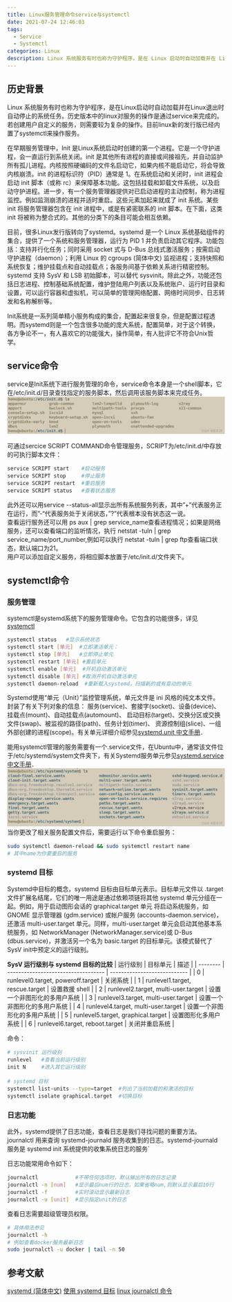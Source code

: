 ```yaml
---
title: Linux服务管理命令service与systemctl
date: 2021-07-24 12:46:03
tags: 
  - Service
  - Systemctl
categories: Linux
description: Linux 系统服务有时也称为守护程序，是在 Linux 启动时自动加载并在 Linux 退出时自动停止的系统任务。历史版本中的 linux 对服务的操作是通过 service 来完成的。若创建用户自定义的服务，则需要较为复杂的操作。目前 linux 新的发行版已经内置了 systemctl 来操作服务。
---
```


## 历史背景
Linux 系统服务有时也称为守护程序，是在Linux启动时自动加载并在Linux退出时自动停止的系统任务。历史版本中的linux对服务的操作是通过service来完成的。若创建用户自定义的服务，则需要较为复杂的操作。目前linux新的发行版已经内置了systemctl来操作服务。

在早期服务管理中，Init 是Linux系统启动时创建的第一个进程。它是一个守护进程，会一直运行到系统关闭。init 是其他所有进程的直接或间接祖先，并自动监护所有孤儿进程。内核按照硬编码的文件名启动它，如果内核不能启动它，将会导致内核崩溃。init 的进程标识符（PID）通常是 1。在系统启动和关闭时，init 进程会启动 init 脚本（或称 rc）来保障基本功能。这包括挂载和卸载文件系统，以及启动守护进程。进一步，有一个服务管理器提供对已启动进程的主动控制，称为进程监控。例如监测崩溃的进程并适时重启。这些元素加起来就成了 init 系统。某些 init 将服务管理器包含在 init 进程中，或是有紧密联系的 init 脚本。在下面，这类 init 将被称为整合式的。其他的分类下的条目可能会相互依赖。

目前，很多Linux发行版转向了systemd。systemd 是一个 Linux 系统基础组件的集合，提供了一个系统和服务管理器，运行为 PID 1 并负责启动其它程序。功能包括：支持并行化任务；同时采用 socket 式与 D-Bus 总线式激活服务；按需启动守护进程（daemon）；利用 Linux 的 cgroups (简体中文) 监视进程；支持快照和系统恢复；维护挂载点和自动挂载点；各服务间基于依赖关系进行精密控制。systemd 支持 SysV 和 LSB 初始脚本，可以替代 sysvinit。除此之外，功能还包括日志进程、控制基础系统配置，维护登陆用户列表以及系统账户、运行时目录和设置，可以运行容器和虚拟机，可以简单的管理网络配置、网络时间同步、日志转发和名称解析等。

Init系统是一系列简单精小服务构成的集合，配置起来很复杂，但是配置过程透明。而systemd则是一个包含很多功能的庞大系统，配置简单，对于这个转换，各方争论不一，有人喜欢它的功能强大，操作简单，有人批评它不符合Unix哲学。

## service命令
service是Init系统下进行服务管理的命令，service命令本身是一个shell脚本，它在/etc/init.d/目录查找指定的服务脚本，然后调用该服务脚本来完成任务。    
![Service](/img/linux/linux_service.png)

可通过sercice SCRIPT COMMAND命令管理服务，SCRIPT为/etc/init.d/中存放的可执行脚本文件：
```bash
service SCRIPT start    #启动服务
service SCRIPT stop     #停止服务
service SCRIPT restart  #重启服务
service SCRIPT status   #查看状态服务
```
此外还可以用service --status-all显示出所有系统服务列表，其中”+”代表服务正在运行，而”-“代表服务处于关闭状态，”?”代表根本没有状态这一说。  
查看运行服务还可以用 ps aux | grep service_name查看进程情况；如果是网络服务，还可以查看端口的监听情况，执行 netstat -tuln | grep service_name/port_number,例如可以执行 netstat -tuln | grep ftp查看端口状态，默认端口为21。  
用户可以添加自定义服务，将相应脚本放置于/etc/init.d/文件夹下。

## systemctl命令
### 服务管理
systemctl是systemd系统下的服务管理命令。它包含的功能很多，详见[systemctl](https://man.archlinux.org/man/systemctl.1)
```bash
systemctl status   #显示系统状态
systemctl start [单元]  #立即激活单元：
systemctl stop [单元]   #立即停止单元
systemctl restart [单元] #重启单元
systemctl enable [单元]  #开机自动激活单元
systemctl disable [单元] #取消开机自动激活单元
systemctl daemon-reload  #重新载入systemd，扫描新的或有变动的单元
```
Systemd使用“单元（Unit）”监控管理系统，单元文件是 ini 风格的纯文本文件。 封装了有关下列对象的信息： 服务(service)、套接字(socket)、设备(device)、挂载点(mount)、自动挂载点(automount)、 启动目标(target)、交换分区或交换文件(swap)、被监视的路径(path)、任务计划(timer)、 资源控制组(slice)、一组外部创建的进程(scope)。有关单元详细介绍参见[systemd.unit 中文手册](http://www.jinbuguo.com/systemd/systemd.unit.html)．

能用systemctl管理的服务需要有一个.service文件，在Ubuntu中，通常该文件位于/etc/systemd/system文件夹下，有关Systemd服务单元参见[systemd.service 中文手册](http://www.jinbuguo.com/systemd/systemd.service.html)．
![在这里插入图片描述](/img/linux/linux_systemctl.png)
当你更改了相关服务配置文件后，需要运行以下命令重启服务：

```bash
sudo systemctl daemon-reload && sudo systemctl restart name
# 其中name为你要重启的服务
```
### systemd 目标
Systemd中目标的概念，systemd 目标由目标单元表示。目标单元文件以 .target 文件扩展名结尾，它们的唯一用途是通过依赖项链将其他 systemd 单元分组在一起。例如，用于启动图形会话的 graphical.target 单元 将启动系统服务，如 GNOME 显示管理器 (gdm.service) 或帐户服务 (accounts-daemon.service)，还激活 multi-user.target 单元。同样，multi-user.target 单元会启动其他基本系统服务，如 NetworkManager (NetworkManager.service)或 D-Bus (dbus.service)，并激活另一个名为 basic.target 的目标单元。该模式替代了SysV init中预定义的运行级别。

**SysV 运行级别与 systemd 目标的比较**
| 运行级别 | 目标单元                            | 描述                         |
| -------- | ----------------------------------- | ---------------------------- |
| 0        | runlevel0.target, poweroff.target   | 关闭系统                     |
| 1        | runlevel1.target, rescue.target     | 设置救援 shell               |
| 2        | runlevel2.target, multi-user.target | 设置一个非图形化的多用户系统 |
| 3        | runlevel3.target, multi-user.target | 设置一个非图形化的多用户系统 |
| 4        | runlevel4.target, multi-user.target | 设置一个非图形化的多用户系统 |
| 5        | runlevel5.target, graphical.target  | 设置图形化多用户系统         |
| 6        | runlevel6.target, reboot.target     | 关闭并重启系统               |

命令：
```bash
# sysvinit 运行级别
runlevel   #查看当前运行级别
init N     #进入其它运行级别

# systemd 目标
systemctl list-units --type=target  #列出了当前加载的和激活的目标
systemctl isolate graphical.target  #切换目标
```
### 日志功能
此外，systemd提供了日志功能，查看日志是我们寻找问题的重要方法。journalctl 用来查询 systemd-journald 服务收集到的日志。systemd-journald 服务是 systemd init 系统提供的收集系统日志的服务`

日志功能常用命令如下：
```bash
journalctl            #不带任何选项时，默认输出所有的日志记录
journalctl -n [num]   #显示最后num行的日志，如果省略num,则默认显示最后10行
journalctl -f         #实时滚动显示最新日志
journalctl -u [unit]  #显示指定unit的日志
```
查看日志需要超级管理员权限。
```bash
# 具体用法参见
journalctl -h
# 例如查看docker服务最新日志
sudo journalctl -u docker | tail -n 50
```

## 参考文献
[systemd (简体中文)](https://wiki.archlinux.org/title/Systemd_(%E7%AE%80%E4%BD%93%E4%B8%AD%E6%96%87))
[使用 systemd 目标](https://access.redhat.com/documentation/zh-cn/red_hat_enterprise_linux/8/html/configuring_basic_system_settings/working-with-systemd-targets_configuring-basic-system-settings)
[linux journalctl 命令](https://www.cnblogs.com/sparkdev/p/8795141.html)
